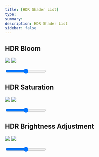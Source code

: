 ```yaml
---
title: [HDR Shader List]
type:
summary:
description: HDR Shader List
sidebar: false
---
```


<link rel="stylesheet" href="/HDR-Slider-Code/HDR-Slider-style.css">
<script src="/HDR-Slider-Code/HDR-Slider-script.js" defer></script>


## HDR Bloom

<img id=img1 src=https://i.postimg.cc/nVCWWvCL/HDR-Bloom-before.png></img>
<img id=img2 src=https://i.postimg.cc/KcRWWnRG/HDR-Bloom-after.png></img>

<div id=comparison>
  <div id=handle></div>
  <div id=divisor></div>
  <input id=slider type=range step=0.0001 min=0 max=100 value=50>
</div>

## HDR Saturation


<img id=img1 src=https://i.postimg.cc/0ydXSnH0/HDR-Saturation-Before.png></img>
<img id=img2 src=https://i.postimg.cc/zGS2h7Pw/HDR-Saturation-After.png></img>

<div id=comparison>
  <div id=handle></div>
  <div id=divisor></div>
  <input id=slider type=range step=0.0001 min=0 max=100 value=50>
</div>

## HDR Brightness Adjustment

<img id=img1 src=https://i.postimg.cc/XNpPPwp7/HDR-Brightness-before.png></img>
<img id=img2 src=https://i.postimg.cc/T2pssrp1/HDR-Brightness-after.png></img>

<div id=comparison>
  <div id=handle></div>
  <div id=divisor></div>
  <input id=slider type=range step=0.0001 min=0 max=100 value=50>
</div>